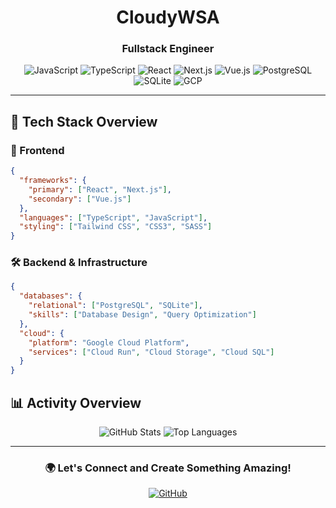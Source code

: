 <div align="center">
  
# CloudyWSA

### Fullstack Engineer

<img src="https://img.shields.io/badge/JavaScript-F7DF1E?style=flat&logo=javascript&logoColor=black" alt="JavaScript"/>
<img src="https://img.shields.io/badge/TypeScript-007ACC?style=flat&logo=typescript&logoColor=white" alt="TypeScript"/>
<img src="https://img.shields.io/badge/React-61DAFB?style=flat&logo=react&logoColor=black" alt="React"/>
<img src="https://img.shields.io/badge/Next.js-000000?style=flat&logo=next.js&logoColor=white" alt="Next.js"/>
<img src="https://img.shields.io/badge/Vue.js-4FC08D?style=flat&logo=vue.js&logoColor=white" alt="Vue.js"/>

<img src="https://img.shields.io/badge/PostgreSQL-316192?style=flat&logo=postgresql&logoColor=white" alt="PostgreSQL"/>
<img src="https://img.shields.io/badge/SQLite-07405E?style=flat&logo=sqlite&logoColor=white" alt="SQLite"/>
<img src="https://img.shields.io/badge/GCP-4285F4?style=flat&logo=google-cloud&logoColor=white" alt="GCP"/>
</div>

---

## 🚀 Tech Stack Overview

### 🎨 Frontend
```json
{
  "frameworks": {
    "primary": ["React", "Next.js"],
    "secondary": ["Vue.js"]
  },
  "languages": ["TypeScript", "JavaScript"],
  "styling": ["Tailwind CSS", "CSS3", "SASS"]
}
```

### 🛠 Backend & Infrastructure
```json
{
  "databases": {
    "relational": ["PostgreSQL", "SQLite"],
    "skills": ["Database Design", "Query Optimization"]
  },
  "cloud": {
    "platform": "Google Cloud Platform",
    "services": ["Cloud Run", "Cloud Storage", "Cloud SQL"]
  }
}
```

## 📊 Activity Overview

<div align="center">
  <img src="https://github-readme-stats.vercel.app/api?username=CloudyWSA&show_icons=true&theme=transparent" alt="GitHub Stats" />
  <img src="https://github-readme-stats.vercel.app/api/top-langs/?username=CloudyWSA&layout=compact&theme=transparent" alt="Top Languages" />
</div>

---

<div align="center">
  
### 🌍 Let's Connect and Create Something Amazing!

[![GitHub](https://img.shields.io/badge/GitHub-100000?style=for-the-badge&logo=github&logoColor=white)](https://github.com/CloudyWSA)

</div>

